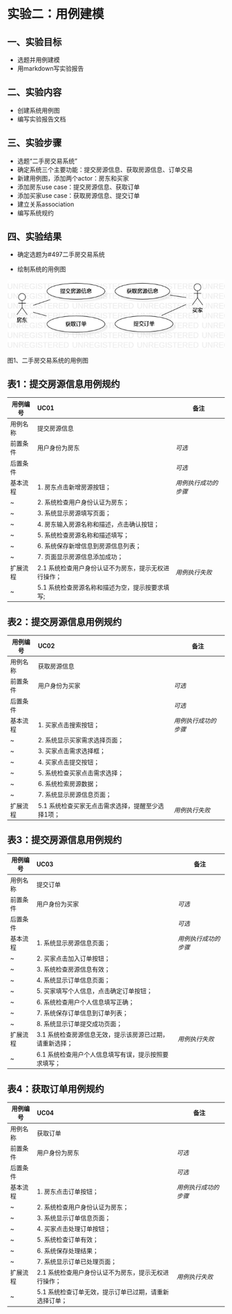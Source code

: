 # 实验二：用例建模

## 一、实验目标

- 选题并用例建模
- 用markdown写实验报告

## 二、实验内容

- 创建系统用例图
- 编写实验报告文档

## 三、实验步骤

- 选题“二手房交易系统”
- 确定系统三个主要功能：提交房源信息、获取房源信息、订单交易
- 新建用例图，添加两个actor：房东和买家
- 添加房东use case：提交房源信息、获取订单
- 添加买家use case：获取房源信息、提交订单
- 建立关系association
- 编写系统规约

## 四、实验结果

- 确定选题为#497二手房交易系统

- 绘制系统的用例图

![用例图](./model2.jpg)

图1、二手房交易系统的用例图



## 表1：提交房源信息用例规约  

用例编号  | UC01 | 备注  
-|:-|-  
用例名称  |  提交房源信息 |   
前置条件  |  用户身份为房东   | *可选*   
后置条件  |     | *可选*   
基本流程  | 1. 房东点击新增房源按钮；  |*用例执行成功的步骤* 
~| 2. 系统检查用户身份认证为房东； |
~| 3. 系统显示房源填写页面；  |   
~| 4. 房东输入房源名称和描述，点击确认按钮；  | 
~| 5. 系统检查房源名称和描述填写； |
~| 6. 系统保存新增信息到房源信息列表； |
~| 7. 页面显示房源信息添加成功；  |    
扩展流程  | 2.1 系统检查用户身份认证不为房东，提示无权进行操作； |*用例执行失败* 
~| 5.1 系统检查房源名称和描述为空，提示按要求填写;  |



## 表2：提交房源信息用例规约  

用例编号  | UC02 | 备注  
-|:-|-  
用例名称  |  获取房源信息 |   
前置条件  |  用户身份为买家   | *可选*   
后置条件  |     | *可选*   
基本流程  | 1. 买家点击搜索按钮；  |*用例执行成功的步骤*    
~| 2. 系统显示买家需求选择页面；  |   
~| 3. 买家点击需求选择框；  |   
~| 4. 买家点击提交按钮；  | 
~| 5. 系统检查买家点击需求选择； |
~| 6. 系统检索房源数据； |
~| 7. 系统显示房源信息页面；  | 
扩展流程  | 5.1 系统检查买家无点击需求选择，提醒至少选择1项； |*用例执行失败* 



## 表3：提交房源信息用例规约  

用例编号  | UC03 | 备注  
-|:-|-  
用例名称  |  提交订单 |   
前置条件  |  用户身份为买家   | *可选*   
后置条件  |     | *可选*   
基本流程  | 1. 系统显示房源信息页面；  |*用例执行成功的步骤*    
~| 2. 买家点击加入订单按钮；  |   
~| 3. 系统检查房源信息有效；  |
~| 4. 系统显示订单信息页面；  |   
~| 5. 买家填写个人信息，点击确定订单按钮；  |
~| 6. 系统检查用户个人信息填写正确； |
~| 7. 系统保存订单信息到订单列表； |
~| 8. 系统显示订单提交成功页面；  | 
扩展流程  | 3.1 系统检查房源信息无效，提示该房源已过期，请重新选择； |*用例执行失败* 
~| 6.1 系统检查用户个人信息填写有误，提示按照要求填写； |



## 表4：获取订单用例规约  

用例编号  | UC04 | 备注  
-|:-|-  
用例名称  |  获取订单 |   
前置条件  |  用户身份为房东   | *可选*   
后置条件  |     | *可选*   
基本流程  | 1. 房东点击订单按钮；  |*用例执行成功的步骤*   
~| 2. 系统检查用户身份认证为房东； |
~| 3. 系统显示订单信息页面；  |   
~| 4. 买家点击处理订单按钮；  |
~| 5. 系统检查订单有效； |
~| 6. 系统保存处理结果； |
~| 7. 系统显示订单已处理页面；  | 
扩展流程  | 2.1 系统检查用户身份认证不为房东，提示无权进行操作； |*用例执行失败* 
~| 5.1 系统检查订单无效，提示订单已过期，请重新选择订单； |
